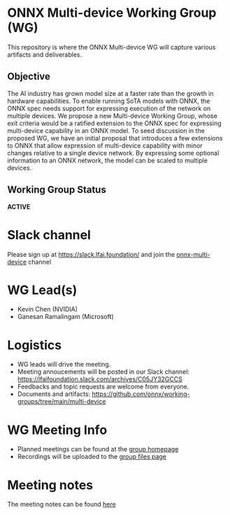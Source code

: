 <!--- SPDX-License-Identifier: Apache-2.0 -->

# ONNX Multi-device Working Group (WG)

This repository is where the ONNX Multi-device WG will capture various artifacts and deliverables.

## Objective

The AI industry has grown model size at a faster rate than the growth in hardware capabilities. To enable running SoTA models with ONNX, the ONNX spec needs support for expressing execution of the network on multiple devices. We propose a new Multi-device Working Group, whose exit criteria would be a ratified extension to the ONNX spec for expressing multi-device capability in an ONNX model.
To seed discussion in the proposed WG, we have an initial proposal that introduces a few extensions to ONNX that allow expression of multi-device capability with minor changes relative to a single device network. By expressing some optional information to an ONNX network, the model can be scaled to multiple devices.

## Working Group Status
**ACTIVE**

# Slack channel
Please sign up at https://slack.lfai.foundation/ and join the [onnx-multi-device](https://lfaifoundation.slack.com/archives/C05JY32GCCS) channel

# WG Lead(s)

* Kevin Chen (NVIDIA)
* Ganesan Ramalingam (Microsoft)

# Logistics

* WG leads will drive the meeting.
* Meeting annoucements will be posted in our Slack channel: https://lfaifoundation.slack.com/archives/C05JY32GCCS
* Feedbacks and topic requests are welcome from everyone.
* Documents and artifacts: https://github.com/onnx/working-groups/tree/main/multi-device

# WG Meeting Info

* Planned meetings can be found at the [group homepage](https://lists.lfaidata.foundation/g/onnx-wg-multidevice)
* Recordings will be uploaded to the [group files page](https://lists.lfaidata.foundation/g/onnx-wg-multidevice/files/Meeting%20Recordings)

# Meeting notes

The meeting notes can be found [here](https://github.com/onnx/working-groups/tree/main/multi-device/meetings)
